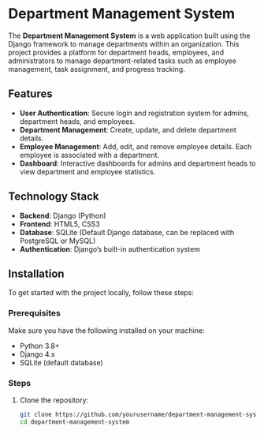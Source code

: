 # Department Management System

The **Department Management System** is a web application built using the Django framework to manage departments within an organization. This project provides a platform for department heads, employees, and administrators to manage department-related tasks such as employee management, task assignment, and progress tracking.

## Features
- **User Authentication**: Secure login and registration system for admins, department heads, and employees.
- **Department Management**: Create, update, and delete department details.
- **Employee Management**: Add, edit, and remove employee details. Each employee is associated with a department.
- **Dashboard**: Interactive dashboards for admins and department heads to view department and employee statistics.

## Technology Stack
- **Backend**: Django (Python)
- **Frontend**: HTML5, CSS3
- **Database**: SQLite (Default Django database, can be replaced with PostgreSQL or MySQL)
- **Authentication**: Django’s built-in authentication system

## Installation

To get started with the project locally, follow these steps:

### Prerequisites

Make sure you have the following installed on your machine:
- Python 3.8+
- Django 4.x
- SQLite (default database)

### Steps

1. Clone the repository:
   ```bash
   git clone https://github.com/yourusername/department-management-system.git
   cd department-management-system
